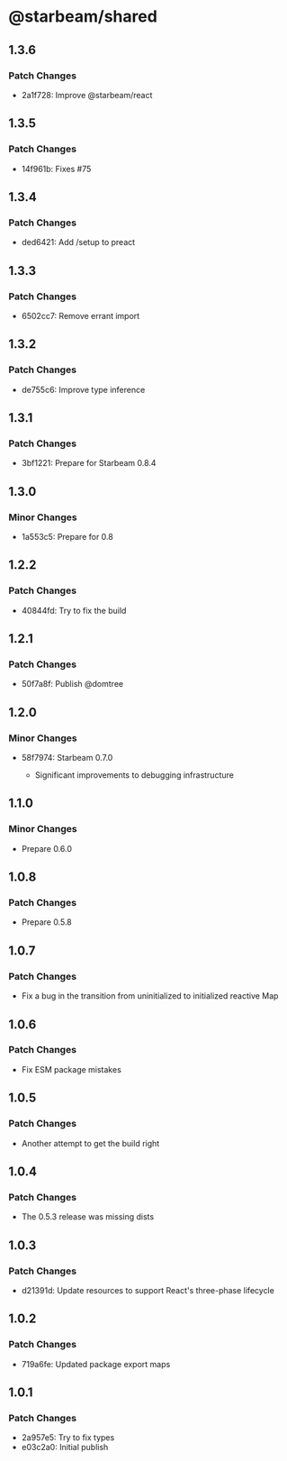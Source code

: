 # @starbeam/shared

## 1.3.6

### Patch Changes

- 2a1f728: Improve @starbeam/react

## 1.3.5

### Patch Changes

- 14f961b: Fixes #75

## 1.3.4

### Patch Changes

- ded6421: Add /setup to preact

## 1.3.3

### Patch Changes

- 6502cc7: Remove errant import

## 1.3.2

### Patch Changes

- de755c6: Improve type inference

## 1.3.1

### Patch Changes

- 3bf1221: Prepare for Starbeam 0.8.4

## 1.3.0

### Minor Changes

- 1a553c5: Prepare for 0.8

## 1.2.2

### Patch Changes

- 40844fd: Try to fix the build

## 1.2.1

### Patch Changes

- 50f7a8f: Publish @domtree

## 1.2.0

### Minor Changes

- 58f7974: Starbeam 0.7.0

  - Significant improvements to debugging infrastructure

## 1.1.0

### Minor Changes

- Prepare 0.6.0

## 1.0.8

### Patch Changes

- Prepare 0.5.8

## 1.0.7

### Patch Changes

- Fix a bug in the transition from uninitialized to initialized reactive Map

## 1.0.6

### Patch Changes

- Fix ESM package mistakes

## 1.0.5

### Patch Changes

- Another attempt to get the build right

## 1.0.4

### Patch Changes

- The 0.5.3 release was missing dists

## 1.0.3

### Patch Changes

- d21391d: Update resources to support React's three-phase lifecycle

## 1.0.2

### Patch Changes

- 719a6fe: Updated package export maps

## 1.0.1

### Patch Changes

- 2a957e5: Try to fix types
- e03c2a0: Initial publish

